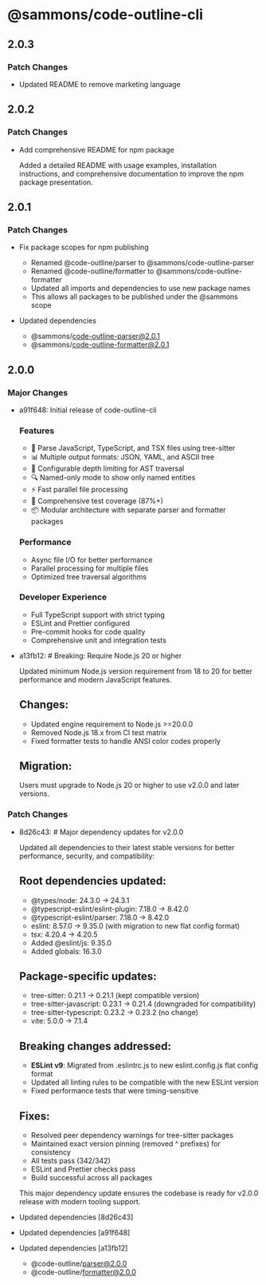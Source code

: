# @sammons/code-outline-cli

## 2.0.3

### Patch Changes

- Updated README to remove marketing language

## 2.0.2

### Patch Changes

- Add comprehensive README for npm package

  Added a detailed README with usage examples, installation instructions, and comprehensive documentation to improve the npm package presentation.

## 2.0.1

### Patch Changes

- Fix package scopes for npm publishing
  - Renamed @code-outline/parser to @sammons/code-outline-parser
  - Renamed @code-outline/formatter to @sammons/code-outline-formatter
  - Updated all imports and dependencies to use new package names
  - This allows all packages to be published under the @sammons scope

- Updated dependencies
  - @sammons/code-outline-parser@2.0.1
  - @sammons/code-outline-formatter@2.0.1

## 2.0.0

### Major Changes

- a91f648: Initial release of code-outline-cli

  ### Features
  - 🚀 Parse JavaScript, TypeScript, and TSX files using tree-sitter
  - 📊 Multiple output formats: JSON, YAML, and ASCII tree
  - 🎯 Configurable depth limiting for AST traversal
  - 🔍 Named-only mode to show only named entities
  - ⚡ Fast parallel file processing
  - 🧪 Comprehensive test coverage (87%+)
  - 📦 Modular architecture with separate parser and formatter packages

  ### Performance
  - Async file I/O for better performance
  - Parallel processing for multiple files
  - Optimized tree traversal algorithms

  ### Developer Experience
  - Full TypeScript support with strict typing
  - ESLint and Prettier configured
  - Pre-commit hooks for code quality
  - Comprehensive unit and integration tests

- a13fb12: # Breaking: Require Node.js 20 or higher

  Updated minimum Node.js version requirement from 18 to 20 for better performance and modern JavaScript features.

  ## Changes:
  - Updated engine requirement to Node.js >=20.0.0
  - Removed Node.js 18.x from CI test matrix
  - Fixed formatter tests to handle ANSI color codes properly

  ## Migration:

  Users must upgrade to Node.js 20 or higher to use v2.0.0 and later versions.

### Patch Changes

- 8d26c43: # Major dependency updates for v2.0.0

  Updated all dependencies to their latest stable versions for better performance, security, and compatibility:

  ## Root dependencies updated:
  - @types/node: 24.3.0 → 24.3.1
  - @typescript-eslint/eslint-plugin: 7.18.0 → 8.42.0
  - @typescript-eslint/parser: 7.18.0 → 8.42.0
  - eslint: 8.57.0 → 9.35.0 (with migration to new flat config format)
  - tsx: 4.20.4 → 4.20.5
  - Added @eslint/js: 9.35.0
  - Added globals: 16.3.0

  ## Package-specific updates:
  - tree-sitter: 0.21.1 → 0.21.1 (kept compatible version)
  - tree-sitter-javascript: 0.23.1 → 0.21.4 (downgraded for compatibility)
  - tree-sitter-typescript: 0.23.2 → 0.23.2 (no change)
  - vite: 5.0.0 → 7.1.4

  ## Breaking changes addressed:
  - **ESLint v9**: Migrated from .eslintrc.js to new eslint.config.js flat config format
  - Updated all linting rules to be compatible with the new ESLint version
  - Fixed performance tests that were timing-sensitive

  ## Fixes:
  - Resolved peer dependency warnings for tree-sitter packages
  - Maintained exact version pinning (removed ^ prefixes) for consistency
  - All tests pass (342/342)
  - ESLint and Prettier checks pass
  - Build successful across all packages

  This major dependency update ensures the codebase is ready for v2.0.0 release with modern tooling support.

- Updated dependencies [8d26c43]
- Updated dependencies [a91f648]
- Updated dependencies [a13fb12]
  - @code-outline/parser@2.0.0
  - @code-outline/formatter@2.0.0
